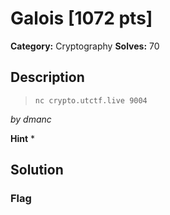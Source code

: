 # Galois [1072 pts]

**Category:** Cryptography
**Solves:** 70

## Description
>```nc crypto.utctf.live 9004```

_by dmanc_

**Hint**
* 

## Solution

### Flag

